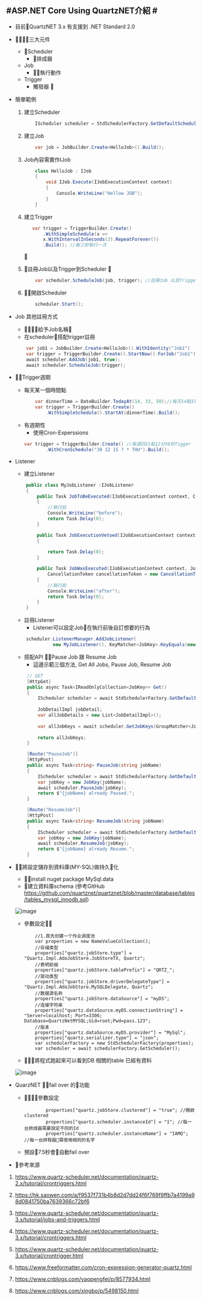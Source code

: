 #ASP.NET Core Using QuartzNET介紹 #
---
- 目前QuartzNET 3.x 有支援到 .NET Standard 2.0
- 三大元件
    - Scheduler
        - 排成器
    - Job
        - 執行動作
    - Trigger  
        - 觸發器 
       

-  簡單範例
    1. 建立Scheduler
        ```csharp
            IScheduler scheduler = StdSchedulerFactory.GetDefaultScheduler();`
        ```
    2. 建立Job
        ```csharp
            var job = JobBuilder.Create<HelloJob>().Build();
        ```
    3. Job內容需實作IJob

        ```csharp
            class HelloJob : IJob
            {
                void IJob.Execute(IJobExecutionContext context)
                {
                    Console.WriteLine("Hellow JOB");
                }
            }
        ```

    4. 建立Trigger

         ```csharp
            var trigger = TriggerBuilder.Create()
                .WithSimpleSchedule(x =>
                x.WithIntervalInSeconds(3).RepeatForever())
                .Build(); //每三秒執行一次
        ```
        
    
    5. 註冊Job以及Trigger到Scheduler
      
        ```csharp
            var scheduler.ScheduleJob(job, trigger); //註冊Job 以及Trigger 到 Scheduler
        ```
    
    6. 開啟Scheduler 
        ```csharp
            scheduler.Start();
        ```
- Job 其他註冊方式
    - 給予Job名稱
    - 在scheduler搭配trigger註冊
    ```csharp
        var job1 = JobBuilder.Create<HelloJob>().WithIdentity("Job1")
        var trigger = TriggerBuilder.Create().StartNow().ForJob("Job1").Build();
        await scheduler.AddJob(job1, true);
        await scheduler.ScheduleJob(trigger);
    ```


- Trigger週期
    - 每天某一個時間點
        ```csharp
            var dinnerTime = DateBuilder.TodayAt(14, 33, 50);//每天14點33分50秒是晚餐時間
            var trigger = TriggerBuilder.Create()
                .WithSimpleSchedule().StartAt(dinnerTime).Build();
        ```
    - 有週期性
        - 使用Cron-Experssions 
        ```csharp
        var trigger = TriggerBuilder.Create() //每週四15點12分30秒Tigger
                .WithCronSchedule("30 12 15 ? * THU").Build();
        ```

- Listener
    - 建立Listener
    ```csharp
        public class MyJobListener :IJobListener
        {
            public Task JobToBeExecuted(IJobExecutionContext context, CancellationToken cancellationToken = new CancellationToken())
            {
                //執行前
                Console.WriteLine("before");
                return Task.Delay(0);
            }

            public Task JobExecutionVetoed(IJobExecutionContext context, CancellationToken cancellationToken = new CancellationToken())
            {
                
                return Task.Delay(0);
            }

            public Task JobWasExecuted(IJobExecutionContext context, JobExecutionException jobException,
                CancellationToken cancellationToken = new CancellationToken())
            {
                //執行前
                Console.WriteLine("after");
                return Task.Delay(0);
            }
        }
    ```
      
    - 註冊Listener
        - Listener可以設定Job在執行前後自訂想要的行為

    ```csharp       
        scheduler.ListenerManager.AddJobListener(
                  new MyJobListener(), KeyMatcher<JobKey>.KeyEquals(new JobKey("Job1")));
    ```     
     - 搭配API Pause Job 跟 Resume Job
        - 這邊示範三個方法, Get All Jobs, Pause Job, Resume Job
       ```csharp
        // GET
        [HttpGet]
        public async Task<IReadOnlyCollection<JobKey>> Get()
        {
            IScheduler scheduler = await StdSchedulerFactory.GetDefaultScheduler();
            
            JobDetailImpl jobDetail;
            var allJobDetails = new List<JobDetailImpl>();
            
            var allJobKeys = await scheduler.GetJobKeys(GroupMatcher<JobKey>.AnyGroup());
            
            return allJobKeys;
        }

        [Route("PauseJob")]
        [HttpPost]
        public async Task<string> PauseJob(string jobName)
        {
            IScheduler scheduler = await StdSchedulerFactory.GetDefaultScheduler();
            var jobKey = new JobKey(jobName);
            await scheduler.PauseJob(jobKey);
            return $"{jobName} already Paused.";
        }

        [Route("ResumeJob")]
        [HttpPost]
        public async Task<string> ResumeJob(string jobName)
        {
            IScheduler scheduler = await StdSchedulerFactory.GetDefaultScheduler();
            var jobKey = new JobKey(jobName);
            await scheduler.ResumeJob(jobKey);
            return $"{jobName} already Resume.";
        }
        ```


- 將設定儲存到資料庫(MY-SQL)做持久化
    - install nuget package MySql.data
    - 建立資料庫schema (參考GitHub https://github.com/quartznet/quartznet/blob/master/database/tables/tables_mysql_innodb.sql)
  
    ![image](Dbschema.png)


    - 參數設定
        ```charp
            //1.首先创建一个作业调度池
            var properties = new NameValueCollection();
            //存储类型
            properties["quartz.jobStore.type"] = "Quartz.Impl.AdoJobStore.JobStoreTX, Quartz";
            //表明前缀
            properties["quartz.jobStore.tablePrefix"] = "QRTZ_";
            //驱动类型
            properties["quartz.jobStore.driverDelegateType"] = "Quartz.Impl.AdoJobStore.MySQLDelegate, Quartz";
            //数据源名称
            properties["quartz.jobStore.dataSource"] = "myDS";
            //连接字符串
            properties["quartz.dataSource.myDS.connectionString"] = "Server=localhost; Port=3306; Database=QuartzNetMYSQL;Uid=root;Pwd=pass.123";            
            //版本
            properties["quartz.dataSource.myDS.provider"] = "MySql";
            properties["quartz.serializer.type"] = "json";
            var schedulerFactory = new StdSchedulerFactory(properties);
            var scheduler = await schedulerFactory.GetScheduler();
        ```
    - 將程式跑起來可以看到DB 相關的table 已經有資料


    ![image](DB-info.png)
- QuarzNET fail over 的功能
    - 參數設定
        ```
                properties["quartz.jobStore.clustered"] = "true"; //開啟clustered
                properties["quartz.scheduler.instanceId"] = "1"; //每一台排成器需要設定不同的Id
                properties["quartz.scheduler.instanceName"] = "IAMQ"; //每一台排程器需使用相同的名字
        ```
    - 預設7.5秒會自動fail over

- 參考來源


1. https://www.quartz-scheduler.net/documentation/quartz-2.x/tutorial/crontriggers.html

2. https://hk.saowen.com/a/f9537f731b4b8d2d7dd24f6f769f9ffb7a4199a98d0841750ba7639366c72bf6

3. https://www.quartz-scheduler.net/documentation/quartz-3.x/tutorial/jobs-and-triggers.html

4. https://www.quartz-scheduler.net/documentation/quartz-3.x/tutorial/crontriggers.html

5. https://www.quartz-scheduler.net/documentation/quartz-3.x/tutorial/crontrigger.html

6. https://www.freeformatter.com/cron-expression-generator-quartz.html
7. https://www.cnblogs.com/yaopengfei/p/8577934.html
8. https://www.cnblogs.com/xingbo/p/5498150.html
